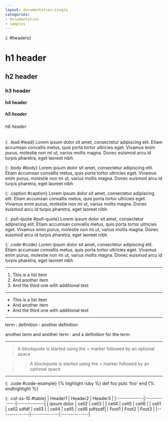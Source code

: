 ```yaml
---
layout: documentation-single
categories:
- documentation
- samples
---
```


{: #headers}
# h1 header

## h2 header

### h3 header

#### h4 header

##### h5 header

###### h6 header


{: .lead #lead}
Lorem ipsum dolor sit amet, consectetur adipiscing elit. 
Etiam accumsan convallis metus, quis porta tortor ultricies eget. 
Vivamus enim purus, molestie non mi ut, varius mollis magna. Donec 
euismod arcu id turpis pharetra, eget laoreet nibh  


{: .body #body}
Lorem ipsum dolor sit amet, consectetur adipiscing elit. 
Etiam accumsan convallis metus, quis porta tortor ultricies eget. 
Vivamus enim purus, molestie non mi ut, varius mollis magna. Donec 
euismod arcu id turpis pharetra, eget laoreet nibh 


{: .caption #caption}
Lorem ipsum dolor sit amet, consectetur adipiscing elit. 
Etiam accumsan convallis metus, quis porta tortor ultricies eget. 
Vivamus enim purus, molestie non mi ut, varius mollis magna. Donec 
euismod arcu id turpis pharetra, eget laoreet nibh  


{: .pull-quote #pull-quote}
Lorem ipsum dolor sit amet, consectetur adipiscing elit. 
Etiam accumsan convallis metus, quis porta tortor ultricies eget. 
Vivamus enim purus, molestie non mi ut, varius mollis magna. Donec 
euismod arcu id turpis pharetra, eget laoreet nibh   


{: .code #code}
Lorem ipsum dolor sit amet, consectetur adipiscing elit. 
Etiam accumsan convallis metus, quis porta tortor ultricies eget. 
Vivamus enim purus, molestie non mi ut, varius mollis magna. Donec 
euismod arcu id turpis pharetra, eget laoreet nibh   


---

1. This is a list item
2. And another item
2. And the third one
with additional text

---

* This is a list item
* And another item
* And the third one
with additional text

---

term
: definition
: another definition

another term
and another term
: and a definition for the term

---

>A blockquote is started using the > marker followed by an optional space

>>A blockquote is started using the > marker followed by an optional space

---

{: .code #code-example}
{% highlight ruby %}
def foo
  puts 'foo'
end
{% endhighlight %}


{: .col-xs-10 #table}
| Header1      | Header2      | Header3      |
|:-------------|:-------------|:-------------|
| ipsum dolor  | cell2        | cell3        |
| cell4        | cell5        | cell6        |
| cell1        | cell2 sdfdf  | cell3        |
| cell4        | cell5        | cell6 sdfssdf|
| Foot1        | Foot2        | Foot3        |
|--------------|--------------|--------------|


